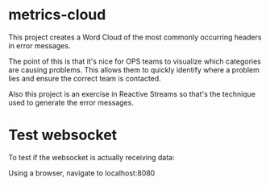 # metrics-cloud
This project creates a Word Cloud of the most commonly occurring headers in error messages.

The point of this is that it's nice for OPS teams to visualize which categories are causing problems. This allows them to quickly identify where a problem lies and ensure the correct team is contacted.

Also this project is an exercise in Reactive Streams so that's the technique used to generate the error messages.

# Test websocket
To test if the websocket is actually receiving data:

Using a browser, navigate to localhost:8080